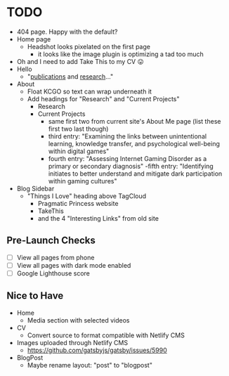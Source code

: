 # TODO

- 404 page. Happy with the default?
- Home page
  - Headshot looks pixelated on the first page
    - it looks like the image plugin is optimizing a tad too much
- Oh and I need to add Take This to my CV 😛
- Hello
  - "[publications](cv) and [research](about#hash)..."
- About
  - Float KCGO so text can wrap underneath it
  - Add headings for "Research" and "Current Projects"
    - Research
    - Current Projects
      - same first two from current site's About Me page (list these first two last though)
      - third entry: "Examining the links between unintentional learning, knowledge transfer, and psychological well-being within digital games"
      - fourth entry: "Assessing Internet Gaming Disorder as a primary or secondary diagnosis"
        -fifth entry: "Identifying initiates to better understand and mitigate dark participation within gaming cultures"
- Blog Sidebar
  - "Things I Love" heading above TagCloud
    - Pragmatic Princess website
    - TakeThis
    - and the 4 "Interesting Links" from old site

## Pre-Launch Checks

- [ ] View all pages from phone
- [ ] View all pages with dark mode enabled
- [ ] Google Lighthouse score

## Nice to Have

- Home
  - Media section with selected videos
- CV
  - Convert source to format compatible with Netlify CMS
- Images uploaded through Netlify CMS
  - https://github.com/gatsbyjs/gatsby/issues/5990
- BlogPost
  - Maybe rename layout: "post" to "blogpost"
